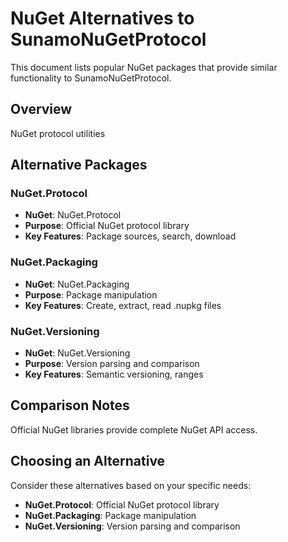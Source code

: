 # NuGet Alternatives to SunamoNuGetProtocol

This document lists popular NuGet packages that provide similar functionality to SunamoNuGetProtocol.

## Overview

NuGet protocol utilities

## Alternative Packages

### NuGet.Protocol
- **NuGet**: NuGet.Protocol
- **Purpose**: Official NuGet protocol library
- **Key Features**: Package sources, search, download

### NuGet.Packaging
- **NuGet**: NuGet.Packaging
- **Purpose**: Package manipulation
- **Key Features**: Create, extract, read .nupkg files

### NuGet.Versioning
- **NuGet**: NuGet.Versioning
- **Purpose**: Version parsing and comparison
- **Key Features**: Semantic versioning, ranges

## Comparison Notes

Official NuGet libraries provide complete NuGet API access.

## Choosing an Alternative

Consider these alternatives based on your specific needs:
- **NuGet.Protocol**: Official NuGet protocol library
- **NuGet.Packaging**: Package manipulation
- **NuGet.Versioning**: Version parsing and comparison
